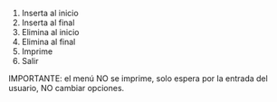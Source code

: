 1. Inserta al inicio
2. Inserta al final
3. Elimina al inicio
4. Elimina al final
5. Imprime
0. Salir

IMPORTANTE: el menú NO se imprime, solo espera por la entrada del usuario, NO cambiar opciones.
